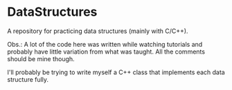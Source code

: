# DataStructures
A repository for practicing data structures (mainly with C/C++).


Obs.: A lot of the code here was written while watching tutorials and probably have little variation from what was taught. All the comments should be mine though.

I'll probably be trying to write myself a C++ class that implements each data structure fully.